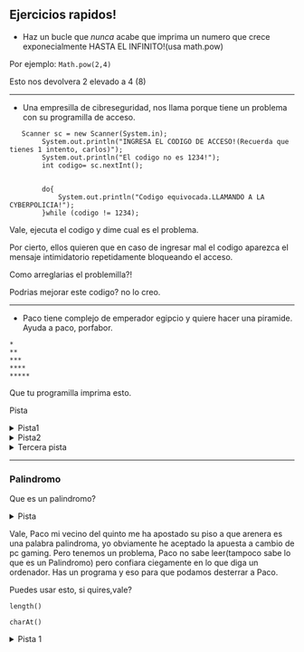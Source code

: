 ## Ejercicios rapidos!

* Haz un bucle que *nunca* acabe que imprima un numero que crece exponecialmente HASTA EL INFINITO!(usa math.pow)

Por ejemplo: 
`Math.pow(2,4)`

Esto nos devolvera 2 elevado a 4 (8)

***  
* Una empresilla de cibreseguridad, nos llama porque tiene un problema con su programilla de acceso.
~~~
   Scanner sc = new Scanner(System.in);
        System.out.println("INGRESA EL CODIGO DE ACCESO!(Recuerda que tienes 1 intento, carlos)");
        System.out.println("El codigo no es 1234!");
        int codigo= sc.nextInt();


        do{
            System.out.println("Codigo equivocada.LLAMANDO A LA CYBERPOLICIA!");
        }while (codigo != 1234);
~~~
Vale, ejecuta el codigo y dime cual es el problema.

Por cierto, ellos quieren que en caso de ingresar mal el codigo aparezca el mensaje intimidatorio repetidamente bloqueando el acceso.

Como arreglarias el problemilla?!

Podrias mejorar este codigo? no lo creo.

***
+ Paco tiene complejo de emperador egipcio y quiere hacer una piramide.
Ayuda a paco, porfabor.
~~~
*
**
***
****
*****
~~~
Que tu programilla imprima esto.


Pista


<details>
<summary>Pista1</summary>
Las piramides las hicieron los aliens, a que querias la pista sobre el codigo? usa un for i eso.
</details>

<details >
<summary>Pista2</summary>
Segura que quieres abrir la tercera pista?
</details>

<details >
<summary>Tercera pista</summary>
Para juntar varias estrelliatas, tienes que "sumarlas" en una variable tipo string

Que era una string Dama?
</details>

***

### Palindromo
Que es un palindromo?
<details >
<summary>Pista</summary>
A nadie le importa.
</details>

Vale, Paco mi vecino del quinto me ha apostado su piso a que arenera es una palabra palindroma, yo obviamente he aceptado la apuesta a cambio de pc gaming.
Pero tenemos un problema, Paco no sabe leer(tampoco sabe lo que es un Palindromo) pero confiara ciegamente en lo que diga un ordenador.
Has un programa y eso para que podamos desterrar a Paco. 

Puedes usar esto, si quires,vale?

`length()`

`charAt()`

<details >
<summary>Pista 1</summary>
length = largo

charAt() te saca un CARACTER de la string, en los parentesis pones la posicion del CARACTER!
</details>
